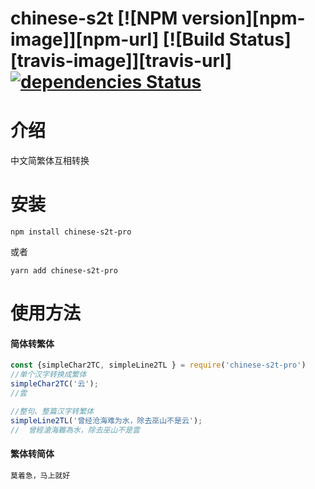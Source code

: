 # chinese-s2t [![NPM version][npm-image]][npm-url] [![Build Status][travis-image]][travis-url] [![dependencies Status](https://david-dm.org/foru17/chinese-s2t/status.svg)](https://www.npmjs.com/package/chinese-s2t-pro)


# 介绍

中文简繁体互相转换

# 安装

```shell
npm install chinese-s2t-pro
```
或者

```shell
yarn add chinese-s2t-pro
```

# 使用方法

#### 简体转繁体

```js
const {simpleChar2TC, simpleLine2TL } = require('chinese-s2t-pro')
//单个汉字转换成繁体
simpleChar2TC('云');
//雲

//整句、整篇汉字转繁体
simpleLine2TL('曾经沧海难为水，除去巫山不是云');
//  曾經滄海難為水，除去巫山不是雲

```

#### 繁体转简体
```js
莫着急，马上就好
```


